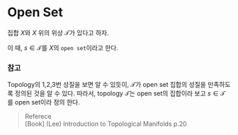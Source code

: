 # Open Set
집합 $X$와 $X$ 위의 위상 $\mathcal T$가 있다고 하자.

이 때, $s \in \mathcal T$를 $X$의 `open set`이라고 한다.

### 참고
Topology의 1,2,3번 성질을 보면 알 수 있듯이, $\mathcal T$가  open set 집합의 성질을 만족하도록 정의된 것을 알 수 있다. 따라서, topology $\mathcal T$는 open set의 집합이라 보고 $s \in \mathcal T$를 open set이라 정의 한다.

> Referece  
> [Book] (Lee) Introduction to Topological Manifolds p.20